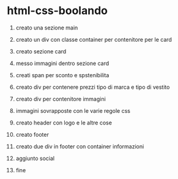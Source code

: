 html-css-boolando
===


1. creato una sezione main

2. creato un div con classe container per contenitore per le card

3. creato sezione card

4. messo immagini dentro sezione card

5. creati span per sconto e spstenibilita

6. creato div per contenere prezzi tipo di marca e tipo di vestito

7. creato div per contenitore immagini 

8. immagini sovrapposte con le varie regole css 

9. creato header con logo e le altre cose

10. creato footer

11. creato due div in footer con container informazioni

12. aggiunto social

13. fine
